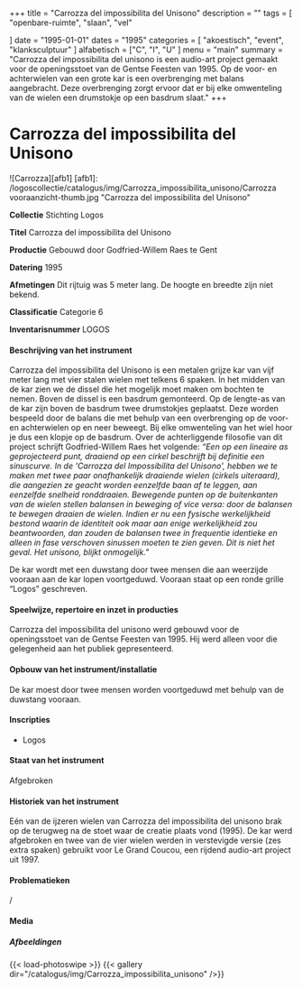 +++
title = "Carrozza del impossibilita del Unisono"
description = ""
tags = [
"openbare-ruimte",
"slaan",
"vel"

]
date = "1995-01-01"
dates = "1995"
categories = [
    "akoestisch",
    "event",
    "klanksculptuur"
]
alfabetisch = ["C", "I", "U"
]
menu = "main"
summary = "Carrozza del impossibilita del unisono is een audio-art project gemaakt voor de openingsstoet van de Gentse Feesten van 1995. Op de voor- en achterwielen van een grote kar is een overbrenging met balans aangebracht. Deze overbrenging zorgt ervoor dat er bij elke omwenteling van de wielen een drumstokje op een basdrum slaat."
+++

# Carrozza del impossibilita del Unisono

![Carrozza][afb1]
[afb1]: /logoscollectie/catalogus/img/Carrozza_impossibilita_unisono/Carrozza vooraanzicht-thumb.jpg "Carrozza del impossibilita del Unisono"

**Collectie**
Stichting Logos

**Titel**
Carrozza del impossibilita del Unisono

**Productie**
Gebouwd door Godfried-Willem Raes te Gent

**Datering**
1995

**Afmetingen**
Dit rijtuig was 5 meter lang. De hoogte en breedte zijn niet bekend.

**Classificatie**
Categorie 6

**Inventarisnummer**
LOGOS

#### Beschrijving van het instrument
Carrozza del impossibilita del Unisono is een metalen grijze kar van vijf meter lang met vier stalen wielen met telkens 6 spaken. In het midden van de kar zien we de dissel die het mogelijk moet maken om bochten te nemen. Boven de dissel is een basdrum gemonteerd. Op de lengte-as van de kar zijn boven de basdrum twee drumstokjes geplaatst. Deze worden bespeeld door de balans die met behulp van een overbrenging op de voor- en achterwielen op en neer beweegt. Bij elke omwenteling van het wiel hoor je dus een klopje op de basdrum. Over de achterliggende filosofie van dit project schrijft Godfried-Willem Raes het volgende: *“Een op een lineaire as geprojecteerd punt, draaiend op een cirkel beschrijft bij definitie een sinuscurve. In de 'Carrozza del Impossibilita del Unisono', hebben we te maken met twee paar onafhankelijk draaiende wielen (cirkels uiteraard), die aangezien ze geacht worden eenzelfde baan af te leggen, aan eenzelfde snelheid ronddraaien. Bewegende punten op de buitenkanten van de wielen stellen balansen in beweging of vice versa: door de balansen te bewegen draaien de wielen. Indien er nu een fysische werkelijkheid bestond waarin de identiteit ook maar aan enige werkelijkheid zou beantwoorden, dan zouden de balansen twee in frequentie identieke en alleen in fase verschoven sinussen moeten te zien geven. Dit is niet het geval. Het unisono, blijkt onmogelijk."*

De kar wordt met een duwstang door twee mensen die aan weerzijde vooraan aan de kar lopen voortgeduwd. Vooraan staat op een ronde grille “Logos” geschreven. 

#### Speelwijze, repertoire en inzet in producties
Carrozza del impossibilita del unisono werd gebouwd voor de openingsstoet van de Gentse Feesten van 1995. Hij werd alleen voor die gelegenheid aan het publiek gepresenteerd.

#### Opbouw van het instrument/installatie
De kar moest door twee mensen worden voortgeduwd met behulp van de duwstang vooraan. 

#### Inscripties
- Logos

#### Staat van het instrument
Afgebroken

#### Historiek van het instrument
Eén van de ijzeren wielen van Carrozza del impossibilita del unisono brak op de terugweg na de stoet waar de creatie plaats vond (1995). De kar werd afgebroken en twee van de vier wielen werden in verstevigde versie (zes extra spaken) gebruikt voor Le Grand Coucou, een rijdend audio-art project uit 1997. 

#### Problematieken
/

#### Media
##### Afbeeldingen
{{< load-photoswipe >}}
{{< gallery dir="/catalogus/img/Carrozza_impossibilita_unisono" />}}

